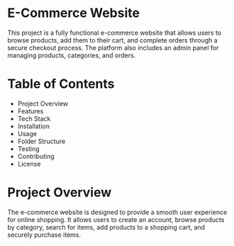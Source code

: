 # E-Commerce Website
This project is a fully functional e-commerce website that allows users to browse products, add them to their cart, and complete orders through a secure checkout process. The platform also includes an admin panel for managing products, categories, and orders.

# Table of Contents
- Project Overview
- Features
- Tech Stack
- Installation
- Usage
- Folder Structure
- Testing
- Contributing
- License

# Project Overview
The e-commerce website is designed to provide a smooth user experience for online shopping. It allows users to create an account, browse products by category, search for items, add products to a shopping cart, and securely purchase items.
